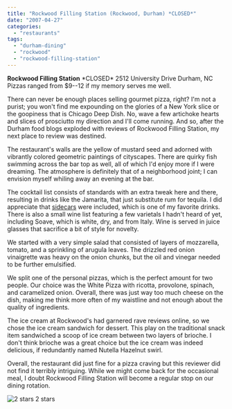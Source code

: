 ```yaml
---
title: "Rockwood Filling Station (Rockwood, Durham) *CLOSED*"
date: "2007-04-27"
categories:
  - "restaurants"
tags:
  - "durham-dining"
  - "rockwood"
  - "rockwood-filling-station"
---
```


**Rockwood Filling Station** \*CLOSED\* 2512 University Drive Durham, NC Pizzas ranged from $9--12 if my memory serves me well.

There can never be enough places selling gourmet pizza, right? I'm not a purist; you won't find me expounding on the glories of a New York slice or the goopiness that is Chicago Deep Dish. No, wave a few artichoke hearts and slices of prosciutto my direction and I'll come running. And so, after the Durham food blogs exploded with reviews of Rockwood Filling Station, my next place to review was destined.

The restaurant's walls are the yellow of mustard seed and adorned with vibrantly colored geometric paintings of cityscapes. There are quirky fish swimming across the bar top as well, all of which I'd enjoy more if I were dreaming. The atmosphere is definitely that of a neighborhood joint; I can envision myself whiling away an evening at the bar.

The cocktail list consists of standards with an extra tweak here and there, resulting in drinks like the Jamarita, that just substitute rum for tequila. I did appreciate that [sidecars](http://www.thegourmez.com/gourmez/cocktails/review.php?id=17&type=) were included, which is one of my favorite drinks. There is also a small wine list featuring a few varietals I hadn't heard of yet, including Soave, which is white, dry, and from Italy. Wine is served in juice glasses that sacrifice a bit of style for novelty.

We started with a very simple salad that consisted of layers of mozzarella, tomato, and a sprinkling of arugula leaves. The drizzled red onion vinaigrette was heavy on the onion chunks, but the oil and vinegar needed to be further emulsified.

We split one of the personal pizzas, which is the perfect amount for two people. Our choice was the White Pizza with ricotta, provolone, spinach, and caramelized onion. Overall, there was just way too much cheese on the dish, making me think more often of my waistline and not enough about the quality of ingredients.

The ice cream at Rockwood's had garnered rave reviews online, so we chose the ice cream sandwich for dessert. This play on the traditional snack item sandwiched a scoop of ice cream between two layers of brioche. I don't think brioche was a great choice but the ice cream was indeed delicious, if redundantly named Nutella Hazelnut swirl.

Overall, the restaurant did just fine for a pizza craving but this reviewer did not find it terribly intriguing. While we might come back for the occasional meal, I doubt Rockwood Filling Station will become a regular stop on our dining rotation.




<div class="caption">

![2 stars](http://s3.amazonaws.com/thegourmez-wpmedia/2009/02/rating_chicken11.gif "rating_chicken11") 2 stars</div>

